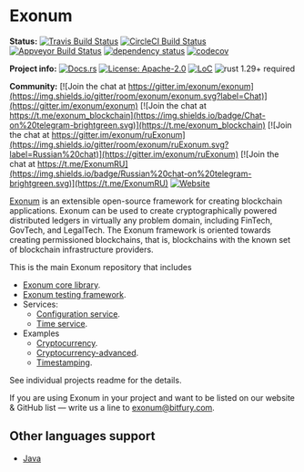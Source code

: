 # Exonum

**Status:**
[![Travis Build Status](https://img.shields.io/travis/exonum/exonum/master.svg?label=Linux)](https://travis-ci.com/exonum/exonum)
[![CircleCI Build Status](https://img.shields.io/circleci/project/github/exonum/exonum/master.svg?label=MacOS)](https://circleci.com/gh/exonum/exonum/tree/master)
[![Appveyor Build Status](https://img.shields.io/appveyor/ci/exonum-org/exonum/master.svg?label=Windows)](https://ci.appveyor.com/project/exonum-org/exonum)
[![dependency status](https://deps.rs/repo/github/exonum/exonum/status.svg)](https://deps.rs/repo/github/exonum/exonum)
[![codecov](https://codecov.io/gh/exonum/exonum/branch/master/graph/badge.svg)](https://codecov.io/gh/exonum/exonum)

**Project info:**
[![Docs.rs](https://docs.rs/exonum/badge.svg)](https://docs.rs/exonum)
[![License: Apache-2.0](https://img.shields.io/github/license/exonum/exonum.svg)](LICENSE.md)
[![LoC](https://tokei.rs/b1/github/exonum/exonum)](https://github.com/exonum/exonum)
![rust 1.29+ required](https://img.shields.io/badge/rust-1.29+-blue.svg?label=Required%20Rust)

**Community:**
[![Join the chat at https://gitter.im/exonum/exonum](https://img.shields.io/gitter/room/exonum/exonum.svg?label=Chat)](https://gitter.im/exonum/exonum)
[![Join the chat at https://t.me/exonum_blockchain](https://img.shields.io/badge/Chat-on%20telegram-brightgreen.svg)](https://t.me/exonum_blockchain)
[![Join the chat at https://gitter.im/exonum/ruExonum](https://img.shields.io/gitter/room/exonum/ruExonum.svg?label=Russian%20chat)](https://gitter.im/exonum/ruExonum)
[![Join the chat at https://t.me/ExonumRU](https://img.shields.io/badge/Russian%20chat-on%20telegram-brightgreen.svg)](https://t.me/ExonumRU)
[![Website](https://img.shields.io/website/http/exonum.com.svg?label=Website)](https://exonum.com)

[Exonum](https://exonum.com/) is an extensible open-source framework for
creating blockchain applications. Exonum can be used to create cryptographically
powered distributed ledgers in virtually any problem domain, including FinTech,
GovTech, and LegalTech. The Exonum framework is oriented towards creating
permissioned blockchains, that is, blockchains with the known set of blockchain
infrastructure providers.

This is the main Exonum repository that includes

* [Exonum core library](exonum/README.md).
* [Exonum testing framework](testkit/README.md).
* Services:
  * [Configuration service](services/configuration/README.md).
  * [Time service](services/time/README.md).
* Examples
  * [Cryptocurrency](examples/cryptocurrency/README.md).
  * [Cryptocurrency-advanced](examples/cryptocurrency-advanced/README.md).
  * [Timestamping](examples/timestamping/README.md).

See individual projects readme for the details.

If you are using Exonum in your project and want to be listed on our website &
GitHub list — write us a line to <exonum@bitfury.com>.

## Other languages support

* [Java](https://github.com/exonum/exonum-java-binding)
